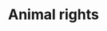 ---
title: Animal rights
longTitle: 'Animal rights'
tags:
- gccommon
relatedTerm:
- "[[Animals]]"
use:
- "[[Animal protection]]"
---